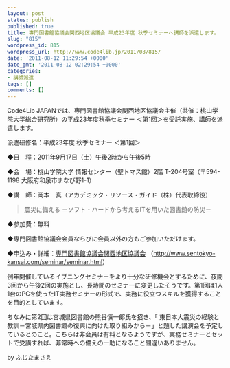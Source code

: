 ```yaml
---
layout: post
status: publish
published: true
title: 専門図書館協議会関西地区協議会 平成23年度 秋季セミナーへ講師を派遣します。
slug: "815"
wordpress_id: 815
wordpress_url: http://www.code4lib.jp/2011/08/815/
date: '2011-08-12 11:29:54 +0000'
date_gmt: '2011-08-12 02:29:54 +0000'
categories:
- 講師派遣
tags: []
comments: []
---
```

<div class="section">
<p>Code4Lib JAPANでは、専門図書館協議会関西地区協議会主催（共催：桃山学院大学総合研究所）の平成23年度秋季セミナー ＜第1回＞を受託実施、講師を派遣します。</p>
<p>派遣研修名：平成23年度 秋季セミナー ＜第1回＞</p>
<p>◆日　程：2011年9月17日（土）午後2時から午後5時</p>
<p>◆会　場：桃山学院大学 情報センター（聖トマス館）2階 T-204号室（〒594-1198 大阪府和泉市まなび野1-1）</p>
<p>◆講　師：岡本　真（アカデミック・リソース・ガイド（株）代表取締役）</p>
<blockquote>
<p>震災に備える －ソフト・ハードから考えるITを用いた図書館の防災－</p>
</blockquote>
<p>◆参加費：無料</p>
<p>◆専門図書館協議会会員ならびに会員以外の方もご参加いただけます。</p>
<p>◆申込み・詳細：<a href="http://www.sentokyo-kansai.com/seminar/seminar.html" target="_blank">専門図書館協議会関西地区協議会</a> （<a href="http://www.sentokyo-kansai.com/seminar/seminar.html" target="_blank">http://www.sentokyo-kansai.com/seminar/seminar.html</a>）</p>
<p>例年開催しているイブニングセミナーをより十分な研修機会とするために、夜間3回から午後2回の実施とし、長時間のセミナーに変更したそうです。第1回は1人1台のPCを使ったIT実務セミナーの形式で、実務に役立つスキルを獲得することを目的としています。</p>
<p>ちなみに第2回は宮城県図書館の熊谷慎一郎氏を招き、「 東日本大震災の経験と教訓－宮城県内図書館の復興に向けた取り組みから－」と題した講演会を予定しているとのこと。こちらは非会員は有料となるようですが、実務セミナーとセットで受講すれば、非常時への備えの一助になること間違いありません。</p>
<p>by ふじたまさえ</p>
</div>
